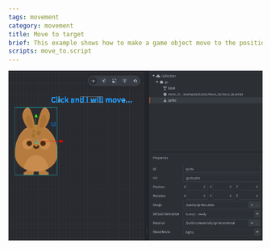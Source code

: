 ```yaml
---
tags: movement
category: movement
title: Move to target
brief: This example shows how to make a game object move to the position the user clicks.
scripts: move_to.script
---
```


![move_to](move_to.png)
